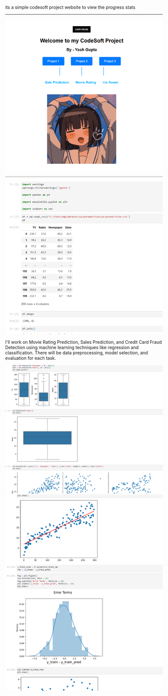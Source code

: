 its a simple codesoft project website to view the progress stats
***
![INDEX](image/index.png)

![Alt text](image/1.png)

I'll work on Movie Rating Prediction, Sales Prediction, and Credit Card Fraud Detection using machine learning techniques like regression and classification. There will be data preprocessing, model selection, and evaluation for each task.

![Alt text](image/2.png)
![Alt text](image/3.png)

